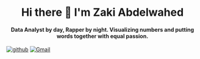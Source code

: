 <h1 align="center">Hi there 👋 I'm Zaki Abdelwahed</h1>

<h4 align="center">Data Analyst by day, Rapper by night. Visualizing numbers and putting words together with equal passion.</h4>



[![github](https://img.shields.io/badge/LinkedIn-0077B5?style=for-the-badge&logo=linkedin&logoColor=white)][1]
[![Gmail](https://img.shields.io/badge/Gmail-D14836?style=for-the-badge&logo=gmail&logoColor=white)](mailto:zakiabdelwahed@gmail.com)

[1]: https://fr.linkedin.com/in/zaki-abdelwahed


<!--
**ZakiAbdelwahed/ZakiAbdelwahed** is a ✨ _special_ ✨ repository because its `README.md` (this file) appears on your GitHub profile.

Here are some ideas to get you started:

- 🔭 I’m currently working on ...
- 🌱 I’m currently learning ...
- 👯 I’m looking to collaborate on ...
- 🤔 I’m looking for help with ...
- 💬 Ask me about ...
- 📫 How to reach me: ...
- 😄 Pronouns: ...
- ⚡ Fun fact: ...
-->
